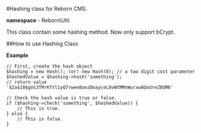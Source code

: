 #Hashing class for Reborn CMS.

**namespace** - Reborn\Util

This class contain some hashing method. Now only support bCrypt.

##How to use Hashing Class

**Example**

	// First, create the hash object
	$hashing = new Hash(); (or) new Hash(8); // a two digit cost parameter
	$hashedValue = $hashing->hash('something');
	// return value '$2a$10$gVs3TMrKftl1yQ7rwee8oezDoayceL0vWtMMnWurxw8QoUreZ0UM6'

	// Check the hash value is true or false.
	if ($hashing->check('something', $hashedValue)) {
		// This is true.
	} else {
		// This is false.
	}
